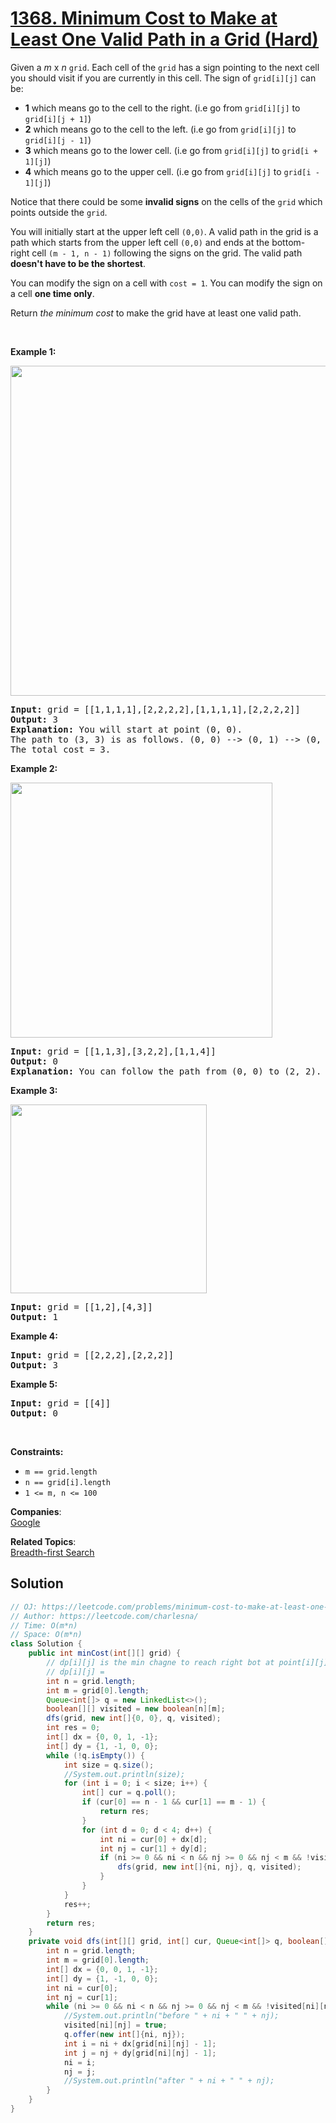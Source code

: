 # [1368. Minimum Cost to Make at Least One Valid Path in a Grid (Hard)](https://leetcode.com/problems/minimum-cost-to-make-at-least-one-valid-path-in-a-grid/)

Given a <em>m</em> x <em>n</em> <code>grid</code>. Each cell of the <code>grid</code> has a sign pointing to the next cell you should visit if you are currently in this cell. The sign of <code>grid[i][j]</code> can be:
<ul>
	<li><strong>1</strong> which means go to the cell to the right. (i.e go from <code>grid[i][j]</code> to <code>grid[i][j + 1]</code>)</li>
	<li><strong>2</strong> which means go to the cell to the left. (i.e go from <code>grid[i][j]</code> to <code>grid[i][j - 1]</code>)</li>
	<li><strong>3</strong> which means go to the lower cell. (i.e go from <code>grid[i][j]</code> to <code>grid[i + 1][j]</code>)</li>
	<li><strong>4</strong> which means go to the upper cell. (i.e go from <code>grid[i][j]</code> to <code>grid[i - 1][j]</code>)</li>
</ul>

<p>Notice&nbsp;that there could be some <strong>invalid signs</strong> on the cells of the <code>grid</code> which points outside the <code>grid</code>.</p>

<p>You will initially start at the upper left cell <code>(0,0)</code>. A valid path in the grid is a path which starts from the upper left&nbsp;cell <code>(0,0)</code> and ends at the bottom-right&nbsp;cell <code>(m - 1, n - 1)</code> following the signs on the grid. The valid path <strong>doesn't have to be the shortest</strong>.</p>

<p>You can modify the sign on a cell with <code>cost = 1</code>. You can modify the sign on a cell <strong>one time only</strong>.</p>

<p>Return <em>the minimum cost</em> to make the grid have at least one valid path.</p>

<p>&nbsp;</p>
<p><strong>Example 1:</strong></p>
<img alt="" src="https://assets.leetcode.com/uploads/2020/02/13/grid1.png" style="width: 542px; height: 528px;">
<pre><strong>Input:</strong> grid = [[1,1,1,1],[2,2,2,2],[1,1,1,1],[2,2,2,2]]
<strong>Output:</strong> 3
<strong>Explanation:</strong> You will start at point (0, 0).
The path to (3, 3) is as follows. (0, 0) --&gt; (0, 1) --&gt; (0, 2) --&gt; (0, 3) change the arrow to down with cost = 1 --&gt; (1, 3) --&gt; (1, 2) --&gt; (1, 1) --&gt; (1, 0) change the arrow to down with cost = 1 --&gt; (2, 0) --&gt; (2, 1) --&gt; (2, 2) --&gt; (2, 3) change the arrow to down with cost = 1 --&gt; (3, 3)
The total cost = 3.
</pre>

<p><strong>Example 2:</strong></p>
<img alt="" src="https://assets.leetcode.com/uploads/2020/02/13/grid2.png" style="width: 419px; height: 408px;">
<pre><strong>Input:</strong> grid = [[1,1,3],[3,2,2],[1,1,4]]
<strong>Output:</strong> 0
<strong>Explanation:</strong> You can follow the path from (0, 0) to (2, 2).
</pre>

<p><strong>Example 3:</strong></p>
<img alt="" src="https://assets.leetcode.com/uploads/2020/02/13/grid3.png" style="width: 314px; height: 302px;">
<pre><strong>Input:</strong> grid = [[1,2],[4,3]]
<strong>Output:</strong> 1
</pre>

<p><strong>Example 4:</strong></p>

<pre><strong>Input:</strong> grid = [[2,2,2],[2,2,2]]
<strong>Output:</strong> 3
</pre>

<p><strong>Example 5:</strong></p>

<pre><strong>Input:</strong> grid = [[4]]
<strong>Output:</strong> 0
</pre>

<p>&nbsp;</p>
<p><strong>Constraints:</strong></p>

<ul>
	<li><code>m == grid.length</code></li>
	<li><code>n == grid[i].length</code></li>
	<li><code>1 &lt;= m, n &lt;= 100</code></li>
</ul>

**Companies**:  
[Google](https://leetcode.com/company/google)

**Related Topics**:  
[Breadth-first Search](https://leetcode.com/tag/breadth-first-search/)

## Solution 

```java
// OJ: https://leetcode.com/problems/minimum-cost-to-make-at-least-one-valid-path-in-a-grid/
// Author: https://leetcode.com/charlesna/
// Time: O(m*n)
// Space: O(m*n)
class Solution {
    public int minCost(int[][] grid) {
        // dp[i][j] is the min chagne to reach right bot at point[i][j]
        // dp[i][j] = 
        int n = grid.length;
        int m = grid[0].length;
        Queue<int[]> q = new LinkedList<>();
        boolean[][] visited = new boolean[n][m];
        dfs(grid, new int[]{0, 0}, q, visited);
        int res = 0;
        int[] dx = {0, 0, 1, -1};
        int[] dy = {1, -1, 0, 0};
        while (!q.isEmpty()) {
            int size = q.size();
            //System.out.println(size);
            for (int i = 0; i < size; i++) {
                int[] cur = q.poll();
                if (cur[0] == n - 1 && cur[1] == m - 1) {
                    return res;
                }
                for (int d = 0; d < 4; d++) {
                    int ni = cur[0] + dx[d];
                    int nj = cur[1] + dy[d];
                    if (ni >= 0 && ni < n && nj >= 0 && nj < m && !visited[ni][nj]) {
                        dfs(grid, new int[]{ni, nj}, q, visited);
                    }
                }
            }
            res++;
        }
        return res;
    }
    private void dfs(int[][] grid, int[] cur, Queue<int[]> q, boolean[][] visited) {
        int n = grid.length;
        int m = grid[0].length;
        int[] dx = {0, 0, 1, -1};
        int[] dy = {1, -1, 0, 0};
        int ni = cur[0];
        int nj = cur[1];
        while (ni >= 0 && ni < n && nj >= 0 && nj < m && !visited[ni][nj]) {
            //System.out.println("before " + ni + " " + nj);
            visited[ni][nj] = true;
            q.offer(new int[]{ni, nj});
            int i = ni + dx[grid[ni][nj] - 1];
            int j = nj + dy[grid[ni][nj] - 1];
            ni = i;
            nj = j;
            //System.out.println("after " + ni + " " + nj);
        }
    }
}
```